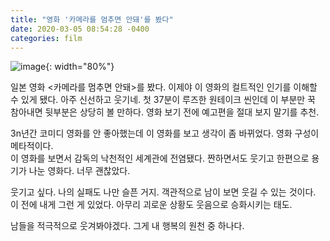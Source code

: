 ```yaml
---
title: "영화 '카메라를 멈추면 안돼'를 봤다"
date: 2020-03-05 08:54:28 -0400
categories: film
---
```


![image](https://t1.daumcdn.net/cfile/tistory/992C303F5E4699E003){: width="80%"}


일본 영화 <카메라를 멈추면 안돼>를 봤다. 이제야 이 영화의 컬트적인 인기를 이해할 수 있게 됐다. 아주 신선하고 웃기네. 
첫 37분이 루즈한 원테이크 씬인데 이 부분만 꾹 참아내면 뒷부분은 상당히 볼 만하다. 영화 보기 전에 예고편을 절대 보지 말기를 추천. 

3n년간 코미디 영화를 안 좋아했는데 이 영화를 보고 생각이 좀 바뀌었다. 영화 구성이 메타적이다.  
이 영화를 보면서 감독의 낙천적인 세계관에 전염됐다. 짠하면서도 웃기고 한편으로 용기가 나눈 영화다. 너무 괜찮았다.

웃기고 싶다. 나의 실패도 나만 슬픈 거지. 객관적으로 남이 보면 웃길 수 있는 것이다.
이 전에 내게 그런 게 있었다. 아무리 괴로운 상황도 웃음으로 승화시키는 태도. 

남들을 적극적으로 웃겨봐야겠다. 그게 내 행복의 원천 중 하나다. 
